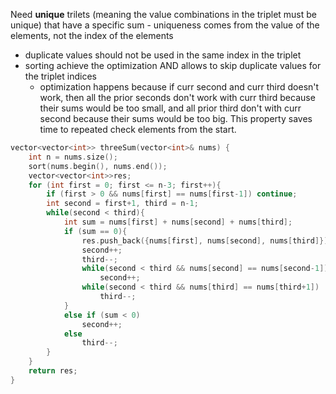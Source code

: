 Need **unique** trilets (meaning the value combinations in the triplet must be unique) that have a specific sum
    - uniqueness comes from the value of the elements, not the index of the elements
- duplicate values should not be used in the same index in the triplet
- sorting achieve the optimization AND allows to skip duplicate values for the triplet indices
    - optimization happens because if curr second and curr third doesn't work, then all the prior seconds don't work with curr third because their sums would be too small, and all prior third don't with curr second because their sums would be too big. This property saves time to repeated check elements from the start.


```cpp
vector<vector<int>> threeSum(vector<int>& nums) {
    int n = nums.size();
    sort(nums.begin(), nums.end());
    vector<vector<int>>res;
    for (int first = 0; first <= n-3; first++){
        if (first > 0 && nums[first] == nums[first-1]) continue;
        int second = first+1, third = n-1;
        while(second < third){
            int sum = nums[first] + nums[second] + nums[third];
            if (sum == 0){
                res.push_back({nums[first], nums[second], nums[third]});
                second++;
                third--;
                while(second < third && nums[second] == nums[second-1])
                    second++;
                while(second < third && nums[third] == nums[third+1])
                    third--;
            }
            else if (sum < 0)
                second++;
            else
                third--;
        }
    }
    return res;
}
```
